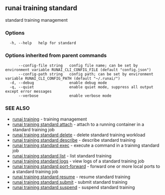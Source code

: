 ## runai training standard

standard training management

### Options

```
  -h, --help   help for standard
```

### Options inherited from parent commands

```
      --config-file string   config file name; can be set by environment variable RUNAI_CLI_CONFIG_FILE (default "config.json")
      --config-path string   config path; can be set by environment variable RUNAI_CLI_CONFIG_PATH (default "~/.runai/")
  -d, --debug                enable debug mode
  -q, --quiet                enable quiet mode, suppress all output except error messages
      --verbose              enable verbose mode
```

### SEE ALSO

* [runai training](runai_training.md)	 - training management
* [runai training standard attach](runai_training_standard_attach.md)	 - attach to a running container in a standard training job
* [runai training standard delete](runai_training_standard_delete.md)	 - delete standard training workload
* [runai training standard describe](runai_training_standard_describe.md)	 - describe standard training
* [runai training standard exec](runai_training_standard_exec.md)	 - execute a command in a training standard job
* [runai training standard list](runai_training_standard_list.md)	 - list standard training
* [runai training standard logs](runai_training_standard_logs.md)	 - view logs of a standard training job
* [runai training standard port-forward](runai_training_standard_port-forward.md)	 - forward one or more local ports to a standard training job
* [runai training standard resume](runai_training_standard_resume.md)	 - resume standard training
* [runai training standard submit](runai_training_standard_submit.md)	 - submit standard training
* [runai training standard suspend](runai_training_standard_suspend.md)	 - suspend standard training

